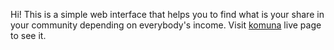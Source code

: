 Hi! This is a simple web interface that helps you to find what is your share in your community depending on everybody's income.
Visit <a href="https://tsyaroslav.github.io/komuna1/" alt="link">komuna</a> live page to see it.
